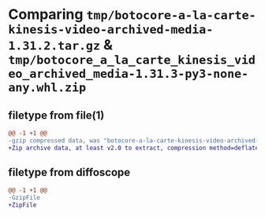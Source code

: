 # Comparing `tmp/botocore-a-la-carte-kinesis-video-archived-media-1.31.2.tar.gz` & `tmp/botocore_a_la_carte_kinesis_video_archived_media-1.31.3-py3-none-any.whl.zip`

## filetype from file(1)

```diff
@@ -1 +1 @@
-gzip compressed data, was "botocore-a-la-carte-kinesis-video-archived-media-1.31.2.tar", last modified: Wed Jul 12 01:44:40 2023, max compression
+Zip archive data, at least v2.0 to extract, compression method=deflate
```

## filetype from diffoscope

```diff
@@ -1 +1 @@
-GzipFile
+ZipFile
```

